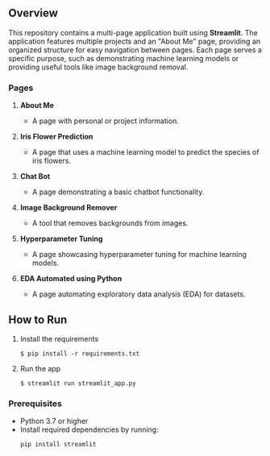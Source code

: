 ## Overview

This repository contains a multi-page application built using **Streamlit**. The application features multiple projects and an "About Me" page, providing an organized structure for easy navigation between pages. Each page serves a specific purpose, such as demonstrating machine learning models or providing useful tools like image background removal.

  
### Pages
1. **About Me**
   - A page with personal or project information.

2. **Iris Flower Prediction**
   - A page that uses a machine learning model to predict the species of iris flowers.

3. **Chat Bot**
   - A page demonstrating a basic chatbot functionality.

4. **Image Background Remover**
   - A tool that removes backgrounds from images.

5. **Hyperparameter Tuning**
   - A page showcasing hyperparameter tuning for machine learning models.

6. **EDA Automated using Python**
   - A page automating exploratory data analysis (EDA) for datasets.

## How to Run
1. Install the requirements
    ```
   $ pip install -r requirements.txt
    ```
2. Run the app

   ```
   $ streamlit run streamlit_app.py
   ```
### Prerequisites
- Python 3.7 or higher
- Install required dependencies by running:
  ```bash
  pip install streamlit
